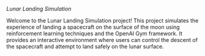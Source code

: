 *Lunar Landing Simulation*

Welcome to the Lunar Landing Simulation project!
This project simulates the experience of landing a spacecraft on the surface of the moon using reinforcement learning techniques and the OpenAI Gym framework.
It provides an interactive environment where users can control the descent of the spacecraft and attempt to land safely on the lunar surface.
